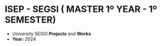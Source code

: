 # ISEP - SEGSI ( MASTER 1º YEAR - 1º SEMESTER)
* University SESGI **Projects** and **Works**
* **Year:** 2024
